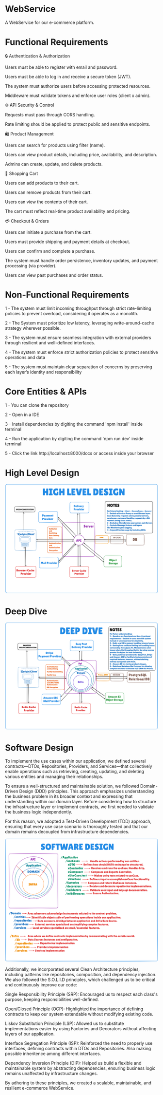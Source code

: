 # WebService
A WebService for our e-commerce platform.

# Functional Requirements 

🔒 Authentication & Authorization

Users must be able to register with email and password.

Users must be able to log in and receive a secure token (JWT).

The system must authorize users before accessing protected resources.

Middleware must validate tokens and enforce user roles (client x admin).

🌐 API Security & Control

Requests must pass through CORS handling.

Rate limiting should be applied to protect public and sensitive endpoints.

🛍️ Product Management

Users can search for products using filter (name).

Users can view product details, including price, availability, and description.

Admins can create, update, and delete products.

🧺 Shopping Cart

Users can add products to their cart.

Users can remove products from their cart.

Users can view the contents of their cart.

The cart must reflect real-time product availability and pricing.

💳 Checkout & Orders

Users can initiate a purchase from the cart.

Users must provide shipping and payment details at checkout.

Users can confirm and complete a purchase.

The system must handle order persistence, inventory updates, and payment processing (via provider).

Users can view past purchases and order status.
# Non-Functional Requirements

1 - The system must limit incoming throughput through strict rate-limiting policies to prevent overload, considering it operates as a monolith.

2 - The System must prioritize low latency, leveraging write-around-cache strategy wherever possible.

3 - The system must ensure seamless integration with external providers through resilient and well-defined interfaces.

4 - The system must enforce strict authorization policies to protect sensitive operations and data

5 - The system must maintain clear separation of concerns by preserving each layer’s identity and responsibility

# Core Entities & APIs 

1 - You can clone the repository

2 - Open in a IDE

3 - Install dependencies by digiting the command 'npm install' inside terminal

4 - Run the application by digiting the command 'npm run dev' inside terminal

5 - Click the link http://localhost:8000/docs or access inside your browser

# High Level Design
![HighLevelDesign](images/HighLevelDesign.png)

# Deep Dive 
![DeepDive](images/DeepDive.png)

# Software Design

To implement the use cases within our application, we defined several contracts—DTOs, Repositories, Providers, and Services—that collectively enable operations such as retrieving, creating, updating, and deleting various entities and managing their relationships.

To ensure a well-structured and maintainable solution, we followed Domain-Driven Design (DDD) principles. This approach emphasizes understanding the business problem in its broader context and expressing that understanding within our domain layer. Before considering how to structure the infrastructure layer or implement contracts, we first needed to validate the business logic independently.

For this reason, we adopted a Test-Driven Development (TDD) approach, ensuring that every use case scenario is thoroughly tested and that our domain remains decoupled from infrastructure dependencies.

![SotwareDesign](images/SoftwareDesign.png)

Additionally, we incorporated several Clean Architecture principles, including patterns like repositories, composition, and dependency injection. We also followed the S.O.L.I.D principles, which challenged us to be critical and continuously improve our code:

Single Responsibility Principle (SRP): Encouraged us to respect each class's purpose, keeping responsibilities well-defined.

Open/Closed Principle (OCP): Highlighted the importance of defining contracts to keep our system extendable without modifying existing code.

Liskov Substitution Principle (LSP): Allowed us to substitute implementations easier by using Factories and Decorators without affecting layers of our application.

Interface Segregation Principle (ISP): Reinforced the need to properly use interfaces, defining contracts within DTOs and Repositories. Also making possible inheritence among different interfaces.

Dependency Inversion Principle (DIP): Helped us build a flexible and maintainable system by abstracting dependencies, ensuring business logic remains unaffected by infrastructure changes.

By adhering to these principles, we created a scalable, maintainable, and resilient e-commerce WebService.